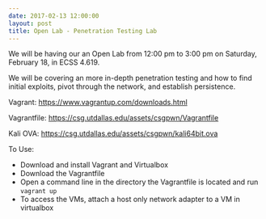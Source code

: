 ```yaml
---
date: 2017-02-13 12:00:00
layout: post
title: Open Lab - Penetration Testing Lab
---
```


We will be having our an Open Lab from 12:00 pm to 3:00 pm on Saturday, February 18, in ECSS 4.619.

We will be covering an more in-depth penetration testing  and how to find initial exploits, pivot through the network, and establish persistence.

Vagrant: <https://www.vagrantup.com/downloads.html>

Vagrantfile: <https://csg.utdallas.edu/assets/csgpwn/Vagrantfile>

Kali OVA: <https://csg.utdallas.edu/assets/csgpwn/kali64bit.ova>

<!--more-->

To Use:

* Download and install Vagrant and Virtualbox
* Download the Vagrantfile
* Open a command line in the directory the Vagrantfile is located and run `vagrant up`
* To access the VMs, attach a host only network adapter to a VM in virtualbox
